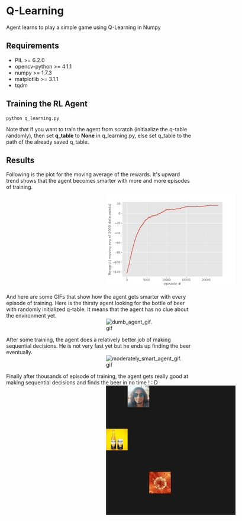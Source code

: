 # Q-Learning
Agent learns to play a simple game using Q-Learning in Numpy

## Requirements
* PIL >= 6.2.0
* opencv-python >= 4.1.1 
* numpy >= 1.7.3       
* matplotlib >= 3.1.1 
* tqdm 

## Training the RL Agent
```
python q_learning.py
```

Note that if you want to train the agent from scratch (initiaalize the q-table randomly), then set **q_table** to **None** in q_learning.py, else set q_table to the path of the already saved q_table. 


## Results
Following is the plot for the moving average of the rewards. It's upward trend shows that the agent becomes smarter with more and more episodes of training.<br>
<img src='/results/reward_vs_episode.jpg' width='350' alt='reward_vs_episode.jpg' hspace='270'>

And here are some GIFs that show how the agent gets smarter with every episode of training.
Here is the thirsty agent looking for the bottle of beer with randomly initialized q-table. It means that the agent has no clue about the environment yet.<br>
<img src='/results/dumb_agent_gif.gif' width='350' alt='dumb_agent_gif.gif' hspace='270'>

After some training, the agent does a relatively better job of making sequential decisions. He is not very fast yet but he ends up finding the beer eventually.<br>
<img src='/results/moderately_smart_agent_gif.gif' width='350' alt='moderately_smart_agent_gif.gif' hspace='270'>

Finally after thousands of episode of training, the agent gets really good at making sequential decisions and finds the beer in no time ! : D <br>
<img src='/results/smart_agent_gif.gif' width='350' alt='smart_agent_gif.gif' hspace='270'>
